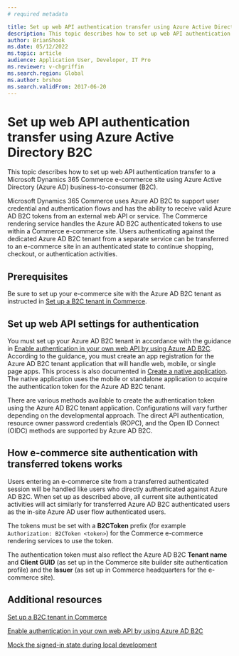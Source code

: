 ```yaml
---
# required metadata

title: Set up web API authentication transfer using Azure Active Directory B2C
description: This topic describes how to set up web API authentication transfer to a Microsoft Dynamics 365 Commerce e-commerce site using Azure Active Directory (Azure AD) business-to-consumer (B2C).
author: BrianShook
ms.date: 05/12/2022
ms.topic: article
audience: Application User, Developer, IT Pro
ms.reviewer: v-chgriffin
ms.search.region: Global
ms.author: brshoo
ms.search.validFrom: 2017-06-20
---
```


# Set up web API authentication transfer using Azure Active Directory B2C

This topic describes how to set up web API authentication transfer to a Microsoft Dynamics 365 Commerce e-commerce site using Azure Active Directory (Azure AD) business-to-consumer (B2C). 

Microsoft Dynamics 365 Commerce uses Azure AD B2C to support user credential and authentication flows and has the ability to receive valid Azure AD B2C tokens from an external web API or service. The Commerce rendering service handles the Azure AD B2C authenticated tokens to use within a Commerce e-commerce site. Users authenticating against the dedicated Azure AD B2C tenant from a separate service can be transferred to an e-commerce site in an authenticated state to continue shopping, checkout, or authentication activities.

## Prerequisites

Be sure to set up your e-commerce site with the Azure AD B2C tenant as instructed in [Set up a B2C tenant in Commerce](../set-up-b2c-tenant.md).

## Set up web API settings for authentication

You must set up your Azure AD B2C tenant in accordance with the guidance in [Enable authentication in your own web API by using Azure AD B2C](/azure/active-directory-b2c/enable-authentication-web-api). According to the guidance, you must create an app registration for the Azure AD B2C tenant application that will handle web, mobile, or single page apps. This process is also documented in [Create a native application](mock-sign-in.md#create-a-native-application). The native application uses the mobile or standalone application to acquire the authentication token for the Azure AD B2C tenant.

There are various methods available to create the authentication token using the Azure AD B2C tenant application. Configurations will vary further depending on the developmental approach. The direct API authentication, resource owner password credentials (ROPC), and the Open ID Connect (OIDC) methods are supported by Azure AD B2C. 

## How e-commerce site authentication with transferred tokens works

Users entering an e-commerce site from a transferred authenticated session will be handled like users who directly authenticated against Azure AD B2C. When set up as described above, all current site authenticated activities will act similarly for transferred Azure AD B2C authenticated users as the in-site Azure AD user flow authenticated users.

The tokens must be set with a **B2CToken** prefix (for example `Authorization: B2CToken <token>`) for the Commerce e-commerce rendering services to use the token.

The authentication token must also reflect the Azure AD B2C **Tenant name** and **Client GUID** (as set up in the Commerce site builder site authentication profile) and the **Issuer** (as set up in Commerce headquarters for the e-commerce site). 

## Additional resources

[Set up a B2C tenant in Commerce](../set-up-b2c-tenant.md)

[Enable authentication in your own web API by using Azure AD B2C](/azure/active-directory-b2c/enable-authentication-web-api)

[Mock the signed-in state during local development](mock-sign-in.md)
